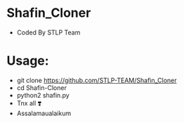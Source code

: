 # Shafin_Cloner
* Coded By STLP Team
# Usage:
* git clone https://github.com/STLP-TEAM/Shafin_Cloner
* cd Shafin-Cloner
* python2 shafin.py
* Tnx all ❣️
* Assalamaualaikum
